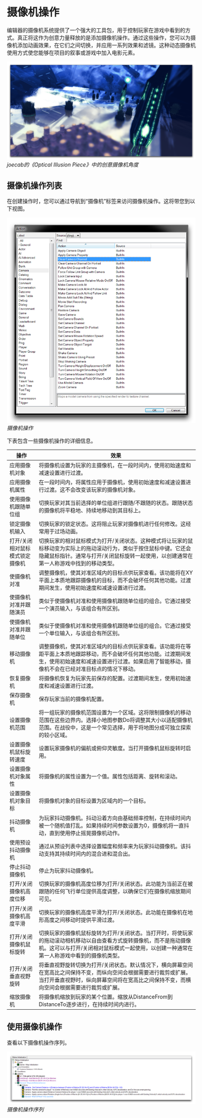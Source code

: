 # 摄像机操作

编辑器的摄像机系统提供了一个强大的工具包，用于控制玩家在游戏中看到的方式。真正将这作为创意力量释放的是添加摄像机操作。通过这些操作，您可以为摄像机添加动画效果，在它们之间切换，并应用一系列效果和滤镜。这种动态摄像机使用方式使您能够在项目的叙事或游戏中加入电影元素。

![](./resources/046_Camera_Actions1.png)
*joecab的《Optical Illusion Piece》中的创意摄像机角度*

## 摄像机操作列表

在创建操作时，您可以通过导航到“摄像机”标签来访问摄像机操作。这将带您到以下视图。

[![摄像机操作](./resources/046_Camera_Actions2.png)](./resources/046_Camera_Actions2.png)
*摄像机操作*

下表包含一些摄像机操作的详细信息。

| 操作                                        | 效果                                                                                                                                                                                                                                                                                                                                                                                                |
| ---------------------------------------- | ------------------------------------------------------------------------------------------------------------------------------------------------------------------------------------------------------------------------------------------------------------------------------------------------------------------------------------- |
| 应用摄像机对象                               | 将摄像机设置为玩家的主摄像机，在一段时间内，使用初始速度和减速设置进行过渡。                                                                                                                                                                                                                                                                                                                              |
| 应用摄像机属性                               | 在一段时间内，将属性应用于摄像机，使用初始速度和减速设置进行过渡。这不会改变该玩家的摄像机对象。                                                                                                                                                                                                                                                                                                            |
| 使用摄像机跟随单位组                        | 切换玩家对其当前选择的单位组进行跟随/不跟随的状态。跟随状态的摄像机将平稳地、持续地移动到其目标上。                                                                                                                                                                                                                                                                                                      |
| 锁定摄像机输入                             | 切换玩家的锁定状态。这将阻止玩家对摄像机进行任何修改。这经常用于过场动画。                                                                                                                                                                                                                                                                                                                           |
| 打开/关闭相对鼠标模式锁定摄像机                  | 切换玩家的相对鼠标模式为打开/关闭状态。这种模式将让玩家的鼠标移动变为实际上的拖动滚动行为，类似于按住鼠标中键。它还会隐藏鼠标指针。通常与打开/关闭鼠标旋转一起使用，以创建通常在第一人称游戏中找到的移动类型。                                                                                    |
| 使摄像机对准                               | 调整摄像机，使其对准区域内的目标点供玩家查看。该功能将在XY平面上本质地跟踪摄像机的目标，而不会破坏任何其他功能。过渡期间发生，使用初始速度和减速设置进行过渡。                                                                                                                                                                                                                                   |
| 使摄像机对准并跟随演员                          | 类似于使摄像机对准和使用摄像机跟随单位组的组合。它通过接受一个演员输入，与该组合有所区别。                                                                                                                                                                                                                                                                                                           |
| 使摄像机对准并跟随单位                          | 类似于使摄像机对准和使用摄像机跟随单位组的组合。它通过接受一个单位输入，与该组合有所区别。                                                                                                                                                                                                                                                                                                           |
| 移动摄像机                                 | 调整摄像机，使其对准区域内的目标点供玩家查看。该功能将在等距平面上本质地跟踪移动，而不会破坏任何其他功能。过渡期间发生，使用初始速度和减速设置进行过渡。如果启用了智能移动，摄像机不会在已经对准目标点的情况下移动。                                                                                                       |
| 恢复摄像机                                 | 将摄像机恢复为玩家先前保存的配置。过渡期间发生，使用初始速度和减速设置进行过渡。                                                                                                                                                                                                                                                                                                                        |
| 保存摄像机                                 | 保存玩家当前的摄像机配置。                                                                                                                                                                                                                                                                                                                                                                             |
| 设置摄像机范围                               | 将一组玩家的摄像机范围设置为一个区域。这将限制摄像机的移动范围在这些边界内。选择小地图参数Do将调整其大小以适配摄像机范围。在战役中，这是一个常见选择，用于将地图分成可独立探索的较小区域。                                                                                                                                                                                                              |
| 设置摄像机鼠标旋转速度                        | 设置玩家摄像机的偏航或俯仰灵敏度。当打开摄像机鼠标旋转时启用。                                                                                                                                                                                                                                                                                                                                        |
| 设置摄像机对象属性                           | 将摄像机的属性设置为一个值。属性包括距离、旋转和滚动。                                                                                                                                                                                                                                                                                                                                               |
| 设置摄像机对象目标                           | 将摄像机对象的目标设置为区域内的一个目标。                                                                                                                                                                                                                                                                                                                                                               |
| 抖动摄像机                                 | 为玩家抖动摄像机。抖动沿着方向由基础频率控制，在持续时间内被一个随机值打乱。如果持续时间参数设置为0，摄像机将一直抖动，直到使用停止摇晃摄像机动作。                                                                                                                                                                                                                                                |
| 使用预设抖动摄像机                            | 通过从预设列表中选择设置幅度和频率来为玩家抖动摄像机。该抖动支持其持续时间内的混合进和混合出。                                                                                                                                                                                                                                                                                                       |
| 停止抖动摄像机                              | 停止为玩家抖动摄像机。                                                                                                                                                                                                                                                                                                                                                                                |
| 打开/关闭摄像机高度位移                        | 切换玩家的摄像机高度位移为打开/关闭状态。此功能为当前正在被跟随的任何飞行单位提供高度调整，以确保它们在摄像机缩放期间可见。                                                                                                                                                                                                                                                                             |
| 打开/关闭摄像机高度平滑                        | 切换玩家的摄像机高度平滑为打开/关闭状态。此功能在摄像机在地形高度之间移动时提供平滑过渡。                                                                                                                                                                                                                                                                                                               |
| 打开/关闭摄像机鼠标旋转                        | 切换玩家的摄像机鼠标旋转为打开/关闭状态。当打开时，将使玩家的拖动滚动相机移动以自由查看方式旋转摄像机，而不是拖动摄像机。这可以与打开/关闭相对鼠标模式一起使用，以创建一种通常在第一人称游戏中看到的摄像机类型。                                                                                                           |
| 打开/关闭垂直视野旋转                        | 将垂直视野旋转切换为打开/关闭状态。默认情况下，横向屏幕空间在宽高比之间保持不变，而纵向空间会根据需要进行裁剪或扩展。当打开垂直视野时，纵向屏幕空间将在宽高比之间保持不变，而横向空间会根据需要进行裁剪或扩展。                                                                                                                                                                  |
| 缩放摄像机                                 | 将摄像机缩放到玩家的某个位置。缩放从DistanceFrom到DistanceTo逐步进行，在持续时间内进行。                                                                                                                                                                                                                                                                                                                 |

## 使用摄像机操作

查看以下摄像机操作序列。

[![摄像机操作序列](./resources/046_Camera_Actions3.png)](./resources/046_Camera_Actions3.png)
*摄像机操作序列*